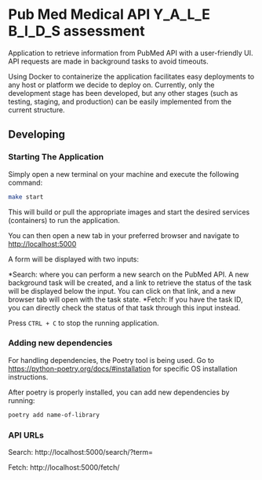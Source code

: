 # Pub Med Medical API Y_A_L_E B_I_D_S assessment

Application to retrieve information from PubMed API with a user-friendly UI. API requests are made in background tasks to avoid timeouts.

Using Docker to containerize the application facilitates easy deployments to any host or platform we decide to deploy on. Currently, only the development stage has been developed, but any other stages (such as testing, staging, and production) can be easily implemented from the current structure.

## Developing

### Starting The Application

Simply open a new terminal on your machine and execute the following command:

```bash
make start
```

This will build or pull the appropriate images and start the desired services (containers) to run the application.

You can then open a new tab in your preferred browser and navigate to [http://localhost:5000](http://localhost:5000)


A form will be displayed with two inputs:

*Search: where you can perform a new search on the PubMed API. A new background task will be created, and a link to retrieve the status of the task will be displayed below the input. You can click on that link, and a new browser tab will open with the task state.
*Fetch: If you have the task ID, you can directly check the status of that task through this input instead.

Press `CTRL + C` to stop the running application.

### Adding new dependencies

For handling dependencies, the Poetry tool is being used. Go to https://python-poetry.org/docs/#installation for specific OS installation instructions.

After poetry is properly installed, you can add new dependencies by running:

```bash
poetry add name-of-library
```

### API URLs

Search: http://localhost:5000/search/?term=

Fetch: http://localhost:5000/fetch/